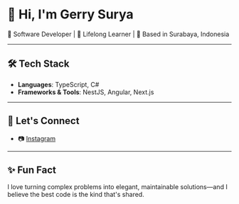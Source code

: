 # 👋 Hi, I'm Gerry Surya

🚀 Software Developer | 🧠 Lifelong Learner | 📍 Based in Surabaya, Indonesia

---

## 🛠️ Tech Stack
- **Languages**: TypeScript, C#
- **Frameworks & Tools**: NestJS, Angular, Next.js
---

## 💬 Let's Connect

- 📷 [Instagram](https://www.instagram.com/gersur/)

---

## ✨ Fun Fact
I love turning complex problems into elegant, maintainable solutions—and I believe the best code is the kind that's shared.
